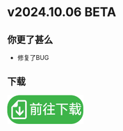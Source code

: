 # v2024.10.06 BETA

## 你更了甚么
- 修复了BUG

## 下载
[<img src="https://github.com/PaperCake-Studio/Downs-blog/blob/main/download-btn.png?raw=true" width="175"  />](https://downs.tach.eu.org/download)